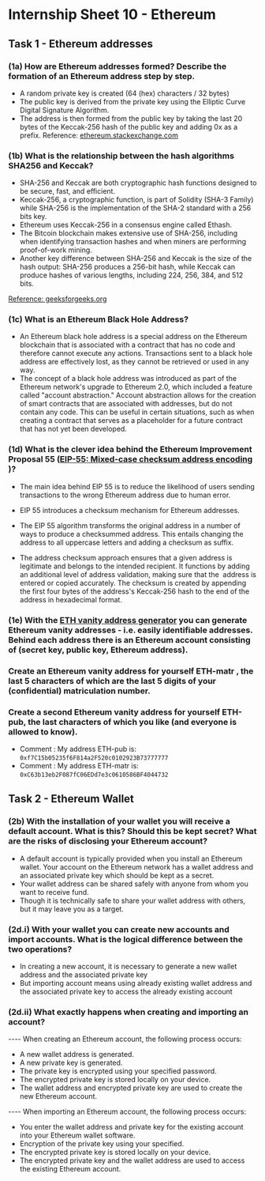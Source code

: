 # Internship Sheet 10 - Ethereum

## Task 1 - Ethereum addresses
### (1a) How are Ethereum addresses formed? Describe the formation of an Ethereum address step by step.
* A random private key is created (64 (hex) characters / 32 bytes)
* The public key is derived from the private key  using the Elliptic Curve     Digital Signature Algorithm.
* The address is then formed from the public key by taking the last 20 bytes of the Keccak-256 hash of the public key and adding 0x as a prefix.
Reference: [ethereum.stackexchange.com](https://ethereum.stackexchange.com/questions/3542/how-are-ethereum-addresses-generated)
### (1b) What is the relationship between the hash algorithms SHA256 and Keccak?
* SHA-256 and Keccak are both cryptographic hash functions designed to be secure, fast, and efficient.
* Keccak-256, a cryptographic function, is part of Solidity (SHA-3 Family) while SHA-256 is the implementation of the SHA-2 standard with a 256 bits key.
* Ethereum uses Keccak-256 in a consensus engine called Ethash.
* The Bitcoin blockchain makes extensive use of SHA-256, including when identifying transaction hashes and when miners are performing proof-of-work mining.
* Another key difference between SHA-256 and Keccak is the size of the hash output: SHA-256 produces a 256-bit hash, while Keccak can produce hashes of various lengths, including 224, 256, 384, and 512 bits.

[Reference: geeksforgeeks.org](https://www.geeksforgeeks.org/difference-between-sha-256-and-keccak-256/)
### (1c) What is an Ethereum Black Hole Address?
* An Ethereum black hole address is a special address on the Ethereum blockchain that is associated with a contract that has no code and therefore cannot execute any actions. Transactions sent to a black hole address are effectively lost, as they cannot be retrieved or used in any way.
* The concept of a black hole address was introduced as part of the Ethereum network's upgrade to Ethereum 2.0, which included a feature called "account abstraction." Account abstraction allows for the creation of smart contracts that are associated with addresses, but do not contain any code. This can be useful in certain situations, such as when creating a contract that serves as a placeholder for a future contract that has not yet been developed.
### (1d) What is the clever idea behind the Ethereum Improvement Proposal 55 ([EIP-55: Mixed-case checksum address encoding](https://eips.ethereum.org/EIPS/eip-55) )?
* The main idea behind EIP 55 is to reduce the likelihood of users sending transactions to the wrong Ethereum address due to human error.

* EIP 55 introduces a checksum mechanism for Ethereum addresses.

* The EIP 55 algorithm transforms the original address in a number of ways to produce a checksummed address. This entails changing the address to all uppercase letters and adding a checksum as suffix.

* The address checksum approach ensures that a given address is legitimate and belongs to the intended recipient. It functions by adding an additional level of address validation, making sure that the  address is entered or copied accurately. The checksum is created by appending the first four bytes of the address's Keccak-256 hash to the end of the address in hexadecimal format.

### (1e) With the [ETH vanity address generator](https://vanity-eth.tk/) you can generate Ethereum vanity addresses - i.e. easily identifiable addresses. Behind each address there is an Ethereum account consisting of (secret key, public key, Ethereum address).
### Create an Ethereum vanity address for yourself ETH-matr , the last 5 characters of which are the last 5 digits of your (confidential) matriculation number.
### Create a second Ethereum vanity address for yourself ETH-pub, the last characters of which you like (and everyone is allowed to know).
* Comment : My address ETH-pub is:  `0xf7C15b05235f6F814a2F520c0102923B73777777`
* Comment : My address ETH-matr is: `0xC63b13eb2F087fC06EDd7e3c0610586BF4044732`

## Task 2 - Ethereum Wallet
### (2b) With the installation of your wallet you will receive a default account. What is this? Should this be kept secret? What are the risks of disclosing your Ethereum account?
* A default account is typically provided when you install an Ethereum wallet. Your account on the Ethereum network has a wallet address and an associated private key which should be kept as a secret.
* Your wallet address can be shared safely with anyone from whom you want to receive fund. 
* Though it is technically safe to share your wallet address with others, but it may leave you as a target.

### (2d.i) With your wallet you can create new accounts and import accounts. What is the logical difference between the two operations?
* In creating a new account, it is necessary to generate a new wallet address and the associated private key
* But importing account means using already existing wallet address and the associated private key to access the already existing account
### (2d.ii) What exactly happens when creating and importing an account?
---- When creating an Ethereum account, the following process occurs:
* A new wallet address is generated.
* A new private key is generated.
* The private key is encrypted using your specified password.
* The encrypted private key is stored locally on your device.
* The wallet address and encrypted private key are used to create the new Ethereum account.
  
---- When importing an Ethereum account, the following process occurs:
* You enter the wallet address and private key for the existing account into your Ethereum wallet software.
* Encryption of the private key using your specified.
* The encrypted private key is stored locally on your device.
* The encrypted private key and the wallet address are used to access the existing Ethereum account.



